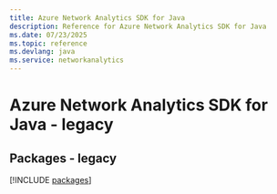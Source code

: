 ```yaml
---
title: Azure Network Analytics SDK for Java
description: Reference for Azure Network Analytics SDK for Java
ms.date: 07/23/2025
ms.topic: reference
ms.devlang: java
ms.service: networkanalytics
---
```

# Azure Network Analytics SDK for Java - legacy
## Packages - legacy
[!INCLUDE [packages](network-analytics-index.md)]